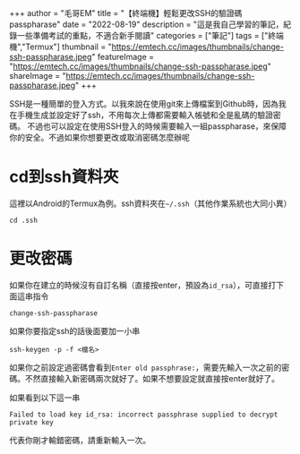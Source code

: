 +++
author = "毛哥EM"
title = "【終端機】輕鬆更改SSH的驗證碼passpharase"
date = "2022-08-19"
description = "這是我自己學習的筆記，紀錄一些準備考試的重點，不適合新手閱讀"
categories = ["筆記"]
tags = ["終端機","Termux"]
thumbnail = "https://emtech.cc/images/thumbnails/change-ssh-passpharase.jpeg"
featureImage = "https://emtech.cc/images/thumbnails/change-ssh-passpharase.jpeg"
shareImage = "https://emtech.cc/images/thumbnails/change-ssh-passpharase.jpeg"
+++

SSH是一種簡單的登入方式。以我來說在使用git來上傳檔案到Github時，因為我在手機生成並設定好了ssh，不用每次上傳都需要輸入帳號和全是亂碼的驗證密碼。
不過也可以設定在使用SSH登入的時候需要輸入一組passpharase，來保障你的安全。不過如果你想要更改或取消密碼怎麼辦呢
<!--more-->

# cd到ssh資料夾

這裡以Android的Termux為例。ssh資料夾在`~/.ssh`（其他作業系統也大同小異）

```
cd .ssh
```

# 更改密碼
如果你在建立的時候沒有自訂名稱（直接按enter，預設為`id_rsa`），可直接打下面這串指令
```
change-ssh-passpharase
```
如果你要指定ssh的話後面要加一小串

```
ssh-keygen -p -f <檔名>
```

如果你之前設定過密碼會看到`Enter old passphrase:`，需要先輸入一次之前的密碼。不然直接輸入新密碼兩次就好了。如果不想要設定就直接按enter就好了。

如果看到以下這一串
```
Failed to load key id_rsa: incorrect passphrase supplied to decrypt private key
```
代表你剛才輸錯密碼，請重新輸入一次。